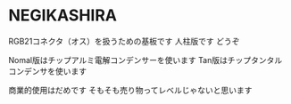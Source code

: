 # NEGIKASHIRA
RGB21コネクタ（オス）を扱うための基板です
人柱版です
どうぞ


Nomal版はチップアルミ電解コンデンサーを使います
Tan版はチップタンタルコンデンサを使います

商業的使用はだめです
そもそも売り物ってレベルじゃないと思います

